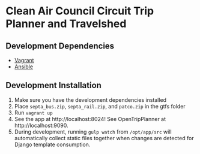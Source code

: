 Clean Air Council Circuit Trip Planner and Travelshed
=====================================================


Development Dependencies
------------------------

* [Vagrant](http://www.vagrantup.com)
* [Ansible](http://www.ansible.com)

Development Installation
------------------------

1. Make sure you have the development dependencies installed
2. Place `septa_bus.zip`, `septa_rail.zip`, and `patco.zip` in the gtfs folder
3. Run `vagrant up`
4. See the app at http://localhost:8024! See OpenTripPlanner at http://localhost:9090.
5. During development, running `gulp watch` from `/opt/app/src` will automatically collect static files together when changes are detected for Django template consumption.
